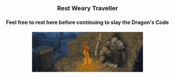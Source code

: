 <h3 align="center">
  Rest Weary Traveller
</h3>

<h4 align="center">
Feel free to rest here before continuing to slay the Dragon's Code
</h4>

<p align="center">
  <img width="60%" src="images/Dark-Souls-Traveller.gif"/>
</p>
